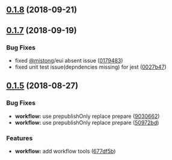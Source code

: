 <a name="0.1.8"></a>
## [0.1.8](https://github.com/MST-EUI/EUI-component-tpl/compare/v0.1.7...v0.1.8) (2018-09-21)



<a name="0.1.7"></a>
## [0.1.7](https://github.com/MST-EUI/EUI-component-tpl/compare/v0.1.5...v0.1.7) (2018-09-19)


### Bug Fixes

* fixed [@mistong](https://github.com/mistong)/eui absent issue ([0179483](https://github.com/MST-EUI/EUI-component-tpl/commit/0179483))
* fixed unit test issue(depndencies missing) for jest ([0027b47](https://github.com/MST-EUI/EUI-component-tpl/commit/0027b47))



<a name="0.1.5"></a>
## [0.1.5](https://github.com/MST-EUI/EUI-component-tpl/compare/v1.0.4...v0.1.5) (2018-08-27)


### Bug Fixes

* **workflow:** use prepublishOnly replace prepare ([9030662](https://github.com/MST-EUI/EUI-component-tpl/commit/9030662))
* **workflow:** use prepublishOnly replace prepare ([50972bd](https://github.com/MST-EUI/EUI-component-tpl/commit/50972bd))


### Features

* **workflow:** add workflow tools ([677df5b](https://github.com/MST-EUI/EUI-component-tpl/commit/677df5b))



